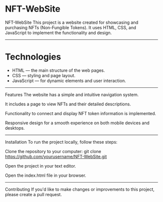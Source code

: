 # NFT-WebSite

NFT-WebSite
This project is a website created for showcasing and purchasing NFTs (Non-Fungible Tokens). It uses HTML, CSS, and JavaScript to implement the functionality and design.

---------------------------------------------------------------------------------------------------------------------------------------------------------------------------------------
<h1> Technologies </h1>
<ul>
  <li>HTML — the main structure of the web pages.</li>
  <li>CSS — styling and page layout.</li>
  <li>JavaScript — for dynamic elements and user interaction.</li>
</ul>

---------------------------------------------------------------------------------------------------------------------------------------------------------------------------------------
Features
The website has a simple and intuitive navigation system.

It includes a page to view NFTs and their detailed descriptions.

Functionality to connect and display NFT token information is implemented.

Responsive design for a smooth experience on both mobile devices and desktops.

---------------------------------------------------------------------------------------------------------------------------------------------------------------------------------------
Installation
To run the project locally, follow these steps:

Clone the repository to your computer: git clone https://github.com/yourusername/NFT-WebSite.git

Open the project in your text editor.

Open the index.html file in your browser.

---------------------------------------------------------------------------------------------------------------------------------------------------------------------------------------
Contributing
If you'd like to make changes or improvements to this project, please create a pull request.
